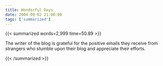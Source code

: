 ```yaml
---
title: Wonderful Days
date: 2004-09-02 21:00:00
tags: ['summarized']
---
```


{{< summarized words=2,999 time=50.89 >}}

The writer of the blog is grateful for the positive emails they receive from strangers who stumble upon their blog and appreciate their efforts.

{{< /summarized >}}